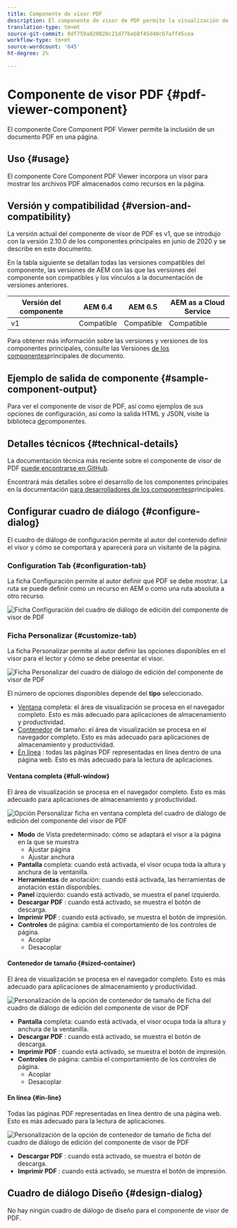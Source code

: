 ```yaml
---
title: Componente de visor PDF
description: El componente de visor de PDF permite la visualización de un documento PDF.
translation-type: tm+mt
source-git-commit: 0df759a020020c21d776eb8f45d40cb7aff45cea
workflow-type: tm+mt
source-wordcount: '645'
ht-degree: 2%

---
```



# Componente de visor PDF {#pdf-viewer-component}


El componente Core Component PDF Viewer permite la inclusión de un documento PDF en una página.

## Uso {#usage}

El componente Core Component PDF Viewer incorpora un visor para mostrar los archivos PDF almacenados como recursos en la página.

## Versión y compatibilidad {#version-and-compatibility}

La versión actual del componente de visor de PDF es v1, que se introdujo con la versión 2.10.0 de los componentes principales en junio de 2020 y se describe en este documento.

En la tabla siguiente se detallan todas las versiones compatibles del componente, las versiones de AEM con las que las versiones del componente son compatibles y los vínculos a la documentación de versiones anteriores.

| Versión del componente | AEM 6.4   | AEM 6.5 | AEM as a Cloud Service |
|--- |--- |---|---|
| v1 | Compatible | Compatible | Compatible |

Para obtener más información sobre las versiones y versiones de los componentes principales, consulte las Versiones [de los componentes](/help/versions.md)principales de documento.

## Ejemplo de salida de componente {#sample-component-output}

Para ver el componente de visor de PDF, así como ejemplos de sus opciones de configuración, así como la salida HTML y JSON, visite la biblioteca [de](https://adobe.com/go/aem_cmp_library_pdf_viewer)componentes.

## Detalles técnicos {#technical-details}

La documentación técnica más reciente sobre el componente de visor de PDF [puede encontrarse en GitHub](https://adobe.com/go/aem_cmp_tech_pdf-viewer_v1).

Encontrará más detalles sobre el desarrollo de los componentes principales en la documentación [para desarrolladores de los componentes](/help/developing/overview.md)principales.

## Configurar cuadro de diálogo {#configure-dialog}

El cuadro de diálogo de configuración permite al autor del contenido definir el visor y cómo se comportará y aparecerá para un visitante de la página.

### Configuration Tab {#configuration-tab}

La ficha Configuración permite al autor definir qué PDF se debe mostrar. La ruta se puede definir como un recurso en AEM o como una ruta absoluta a otro recurso.

![Ficha Configuración del cuadro de diálogo de edición del componente de visor de PDF](/help/assets/pdf-viewer-edit-configuration.png)

### Ficha Personalizar {#customize-tab}

La ficha Personalizar permite al autor definir las opciones disponibles en el visor para el lector y cómo se debe presentar el visor.

![Ficha Personalizar del cuadro de diálogo de edición del componente de visor de PDF](/help/assets/pdf-viewer-edit-customize.png)

El número de opciones disponibles depende del **tipo** seleccionado.

* [Ventana](#full-window) completa: el área de visualización se procesa en el navegador completo. Esto es más adecuado para aplicaciones de almacenamiento y productividad.
* [Contenedor](#sized-container) de tamaño: el área de visualización se procesa en el navegador completo. Esto es más adecuado para aplicaciones de almacenamiento y productividad.
* [En línea](#in-line) : todas las páginas PDF representadas en línea dentro de una página web. Esto es más adecuado para la lectura de aplicaciones.

#### Ventana completa {#full-window}

El área de visualización se procesa en el navegador completo. Esto es más adecuado para aplicaciones de almacenamiento y productividad.

![Opción Personalizar ficha en ventana completa del cuadro de diálogo de edición del componente del visor de PDF](/help/assets/pdf-viewer-edit-customize-full.png)

* **Modo** de Vista predeterminado: cómo se adaptará el visor a la página en la que se muestra
   * Ajustar página
   * Ajustar anchura
* **Pantalla** completa: cuando está activada, el visor ocupa toda la altura y anchura de la ventanilla.
* **Herramientas** de anotación: cuando está activada, las herramientas de anotación están disponibles.
* **Panel** izquierdo: cuando está activado, se muestra el panel izquierdo.
* **Descargar PDF** : cuando está activado, se muestra el botón de descarga.
* **Imprimir PDF** : cuando está activado, se muestra el botón de impresión.
* **Controles** de página: cambia el comportamiento de los controles de página.
   * Acoplar
   * Desacoplar

#### Contenedor de tamaño {#sized-container}

El área de visualización se procesa en el navegador completo. Esto es más adecuado para aplicaciones de almacenamiento y productividad.

![Personalización de la opción de contenedor de tamaño de ficha del cuadro de diálogo de edición del componente de visor de PDF](/help/assets/pdf-viewer-edit-customize-sized-container.png)

* **Pantalla** completa: cuando está activada, el visor ocupa toda la altura y anchura de la ventanilla.
* **Descargar PDF** : cuando está activado, se muestra el botón de descarga.
* **Imprimir PDF** : cuando está activado, se muestra el botón de impresión.
* **Controles** de página: cambia el comportamiento de los controles de página.
   * Acoplar
   * Desacoplar

#### En línea {#in-line}

Todas las páginas PDF representadas en línea dentro de una página web. Esto es más adecuado para la lectura de aplicaciones.

![Personalización de la opción de contenedor de tamaño de ficha del cuadro de diálogo de edición del componente de visor de PDF](/help/assets/pdf-viewer-edit-customize-inline.png)

* **Descargar PDF** : cuando está activado, se muestra el botón de descarga.
* **Imprimir PDF** : cuando está activado, se muestra el botón de impresión.

## Cuadro de diálogo Diseño {#design-dialog}

No hay ningún cuadro de diálogo de diseño para el componente de visor de PDF.
